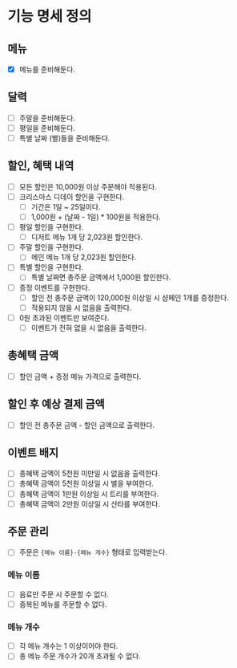 # 기능 명세 정의
## 메뉴
- [x] 메뉴를 준비해둔다.
## 달력
- [ ] 주말을 준비해둔다.
- [ ] 평일을 준비해둔다.
- [ ] 특별 날짜 (별)들을 준비해둔다.
## 할인, 혜택 내역
- [ ] 모든 할인은 10,000원 이상 주문해야 적용된다.
- [ ] 크리스마스 디데이 할인을 구현한다.
  - [ ] 기간은 1일 ~ 25일이다.
  - [ ] 1,000원 + (날짜 - 1일) * 100원을 적용한다.
- [ ] 평일 할인을 구현한다.
  - [ ] 디저트 메뉴 1개 당 2,023원 할인한다.
- [ ] 주말 할인을 구현한다.
  - [ ] 메인 메뉴 1개 당 2,023원 할인한다.
- [ ] 특별 할인을 구현한다.
  - [ ] 특별 날짜면 총주문 금액에서 1,000원 할인한다.
- [ ] 증정 이벤트를 구현한다.
  - [ ] 할인 전 총주문 금액이 120,000원 이상일 시 샴페인 1개를 증정한다.
  - [ ] 적용되지 않을 시 없음을 출력한다.
- [ ] 0원 초과된 이벤트만 보여준다.
  - [ ] 이벤트가 전혀 없을 시 없음을 출력한다.
## 총혜택 금액
- [ ] 할인 금액 + 증정 메뉴 가격으로 출력한다.
## 할인 후 예상 결제 금액
- [ ] 할인 전 총주문 금액 - 할인 금액으로 출력한다.
## 이벤트 배지
- [ ] 총혜택 금액이 5천원 미만일 시 없음을 출력한다.
- [ ] 총혜택 금액이 5천원 이상일 시 별을 부여한다.
- [ ] 총혜택 금액이 1만원 이상일 시 트리를 부여한다.
- [ ] 총혜택 금액이 2만원 이상일 시 산타를 부여한다.
## 주문 관리
- [ ] 주문은 `{메뉴 이름}-{메뉴 개수}` 형태로 입력받는다.
### 메뉴 이름
- [ ] 음료만 주문 시 주문할 수 없다.
- [ ] 중복된 메뉴를 주문할 수 없다.
### 메뉴 개수
- [ ] 각 메뉴 개수는 1 이상이어야 한다.
- [ ] 총 메뉴 주문 개수가 20개 초과될 수 없다.

